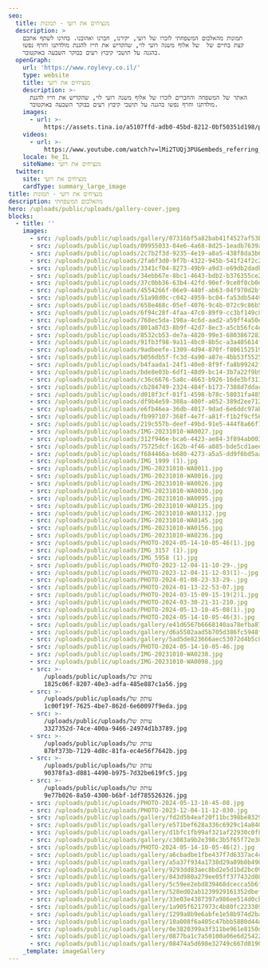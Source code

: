 ```yaml
---
seo:
  title: מנציחים את רועי - תמונות
  description: >
    תמונות מהאלבום המשפחתי לזכרו של רועי, יקירנו, חברנו ואהובנו. בחרנו לשתף אתכם
    קצת בחיים של  של אלוף משנה רועי לוי, שהקדיש את חייו להגנת מולדתנו וחרף נפשו
    בהגנה על תושבי קיבוץ רעים בבוקר השבעה באוקטובר.
  openGraph:
    url: 'https://www.roylevy.co.il/'
    type: website
    title: מנציחים את רועי
    description: >-
      האתר של המשפחה והחברים לזכרו של אלוף משנה רועי לוי, שהקדיש את חייו להגנת
      מולדתנו וחרף נפשו בהגנה על תושבי קיבוץ רעים בבוקר השבעה באוקטובר.
    images:
      - url: >-
          https://assets.tina.io/a5107ffd-adb0-45bd-8212-0bf50351d198/public/uploads/home-cover.jpeg
    videos:
      - url: >-
          https://www.youtube.com/watch?v=lMi2TUQj3PU&embeds_referring_euri=https%3A%2F%2Fwww.roylevy.co.il%2F
    locale: he_IL
    siteName: מנציחים את רועי
  twitter:
    site: מנציחים את רועי
    cardType: summary_large_image
title: מנציחים את רועי - תמונות
description: מהאלבום המשפחתי
hero: /uploads/public/uploads/gallery-cover.jpeg
blocks:
  - title: ''
    images:
      - src: /uploads/public/uploads/gallery/07316bf5a82bab41f4527af53b7829b9.jpeg
      - src: /uploads/public/uploads/09955033-84e6-4a68-8d25-1eadb7639a37.jpg
      - src: /uploads/public/uploads/2c7b2f3d-9235-4e19-a8a5-438f8da3b6a9.jpg
      - src: /uploads/public/uploads/2fa6f3d0-9f7b-4322-945b-541f24f2c248.jpg
      - src: /uploads/public/uploads/3341cf04-8273-49b9-a9d3-e69db2dadbc0.jpg
      - src: /uploads/public/uploads/34ebb67e-8bc1-4643-bdb2-b376355ce2f1.jpg
      - src: /uploads/public/uploads/37c0bb36-63b4-42fd-90ef-9ce0f0cb0e5b.jpg
      - src: /uploads/public/uploads/4554266f-06e9-440f-ab63-04f970d2bfe7.jpg
      - src: /uploads/public/uploads/51a98d0c-c042-4959-bc04-fa53db544977.jpg
      - src: /uploads/public/uploads/658e468c-05ef-4076-9c4b-072c9c86b546.jpg
      - src: /uploads/public/uploads/6f94c28f-4faa-47c0-89f9-cc3bf149c825.jpg
      - src: /uploads/public/uploads/768ec5da-198a-4c6d-aad2-a59ff4a50e35.jpg
      - src: /uploads/public/uploads/801a87d3-8b9f-42d7-8ec3-a5cb56fc4e41.jpg
      - src: /uploads/public/uploads/8532cb53-de7a-4820-99e3-680386728359.jpg
      - src: /uploads/public/uploads/91fb3f98-9a11-4bc0-8b5c-a3a405614fe0.jpg
      - src: /uploads/public/uploads/9adbeefe-1309-4d94-870f-f80615251974.jpg
      - src: /uploads/public/uploads/b056db5f-fc3d-4a90-a87e-4bb53f552512.jpg
      - src: /uploads/public/uploads/b4faada1-24f1-40e0-8f9f-fa8b99242f32.jpg
      - src: /uploads/public/uploads/bde8e03b-6df1-48d9-bc14-3b7a22f9b923.jpg
      - src: /uploads/public/uploads/c36c6676-5a8c-4663-b926-16de3bf3113a.jpg
      - src: /uploads/public/uploads/cb284749-2324-484f-b173-7388d7ddacdc.jpg
      - src: /uploads/public/uploads/d018f3cf-01f1-4598-b78c-58031fa485a7.jpg
      - src: /uploads/public/uploads/df9b4e59-308a-400f-a052-389d2ee7121d.jpg
      - src: /uploads/public/uploads/e6fb46ea-36db-4017-9dad-6e6ddc97ab09.jpg
      - src: /uploads/public/uploads/fb997107-368f-4e7f-a81f-f1b2f9cf5620.jpg
      - src: /uploads/public/uploads/219c557b-deef-49bd-91e5-444f8a66f78e2.jpg
      - src: /uploads/public/uploads/IMG-20231010-WA0027.jpg
      - src: /uploads/public/uploads/312f946e-bca6-4423-ae84-3f894ab00388.jpg
      - src: /uploads/public/uploads/75725dcf-162b-4f46-a885-bde5cd1aeeea.jpg
      - src: /uploads/public/uploads/f684466a-b680-4273-a5a5-dd9f0bd5aad5.jpg
      - src: /uploads/public/uploads/IMG_1999 (1).jpg
      - src: /uploads/public/uploads/IMG-20231010-WA0011.jpg
      - src: /uploads/public/uploads/IMG-20231010-WA0016.jpg
      - src: /uploads/public/uploads/IMG-20231010-WA0026.jpg
      - src: /uploads/public/uploads/IMG-20231010-WA0030.jpg
      - src: /uploads/public/uploads/IMG-20231010-WA0095.jpg
      - src: /uploads/public/uploads/IMG-20231010-WA0125.jpg
      - src: /uploads/public/uploads/IMG-20231010-WA01312.jpg
      - src: /uploads/public/uploads/IMG-20231010-WA0145.jpg
      - src: /uploads/public/uploads/IMG-20231010-WA0156.jpg
      - src: /uploads/public/uploads/IMG-20231010-WA0236.jpg
      - src: /uploads/public/uploads/PHOTO-2024-05-14-10-05-46(1).jpg
      - src: /uploads/public/uploads/IMG_3157 (1).jpg
      - src: /uploads/public/uploads/IMG_5958 (1).jpg
      - src: /uploads/public/uploads/PHOTO-2023-12-04-11-10-29-.jpg
      - src: /uploads/public/uploads/PHOTO-2023-12-04-11-12-03(1)-.jpg
      - src: /uploads/public/uploads/PHOTO-2024-01-08-23-33-29-.jpg
      - src: /uploads/public/uploads/PHOTO-2024-01-13-22-53-07.jpg
      - src: /uploads/public/uploads/PHOTO-2024-03-15-09-15-19(2)1.jpg
      - src: /uploads/public/uploads/PHOTO-2024-03-30-21-31-210.jpg
      - src: /uploads/public/uploads/PHOTO-2024-05-13-10-45-08(1).jpg
      - src: /uploads/public/uploads/PHOTO-2024-05-14-10-05-46(3).jpg
      - src: /uploads/public/uploads/gallery/e41d6567b6668140aa78efba87067583.jpeg
      - src: /uploads/public/uploads/gallery/d6a5502aad5b705d386fc5948fa29918.jpeg
      - src: /uploads/public/uploads/gallery/5ad5de823666aec53072d4b5c86e1782.jpeg
      - src: /uploads/public/uploads/PHOTO-2024-05-14-10-05-46.jpg
      - src: /uploads/public/uploads/IMG-20231010-WA0238.jpg
      - src: /uploads/public/uploads/IMG-20231010-WA0098.jpg
      - src: >-
          /uploads/public/uploads/עותק של
          1825c06f-8207-40e3-adfa-485e887c1a56.jpg
      - src: >-
          /uploads/public/uploads/עותק של
          1c00f19f-7625-4be7-862d-6e60097f9eda.jpg
      - src: >-
          /uploads/public/uploads/עותק של
          3327352d-74ce-400a-9466-24974d1b3789.jpg
      - src: >-
          /uploads/public/uploads/עותק של
          87bf373b-7129-4d8c-81fa-ec4e56f7642b.jpg
      - src: >-
          /uploads/public/uploads/עותק של
          90378fa3-d881-4490-b975-7d32be619fc5.jpg
      - src: >-
          /uploads/public/uploads/עותק של
          9e77b026-8a50-4300-b6bf-1df785526326.jpg
      - src: /uploads/public/uploads/PHOTO-2024-05-13-10-45-08.jpg
      - src: /uploads/public/uploads/PHOTO-2023-12-04-11-12-030.jpg
      - src: /uploads/public/uploads/gallery/fd2d5b4eaf20f11bc398be8329035c95.jpeg
      - src: /uploads/public/uploads/gallery/e571bef628a336c6929c14a840401000.jpeg
      - src: /uploads/public/uploads/gallery/d1bfc1fb99af321af22930c0f8e53bae.jpeg
      - src: /uploads/public/uploads/gallery/c3083a9b2e398c3b5f65f72e30539a5f.jpeg
      - src: /uploads/public/uploads/PHOTO-2024-05-14-10-05-46(2).jpg
      - src: /uploads/public/uploads/gallery/a6cbadbe1fbe437f7d6337ac4cc84940.jpeg
      - src: /uploads/public/uploads/gallery/a5a37f934a1738d29a89b0b4904f7cfb.jpeg
      - src: /uploads/public/uploads/gallery/9293dd83aec8bd2e5d1bd2bc0987a14a.jpeg
      - src: /uploads/public/uploads/gallery/843d980a279ee05ff377432d0897c0a2.jpeg
      - src: /uploads/public/uploads/gallery/5c59ee2ebd839468dcecca5b6fe20d01.jpeg
      - src: /uploads/public/uploads/gallery/528ed02ab1239929161352dbef38fc63.jpeg
      - src: /uploads/public/uploads/gallery/33e03e4387397a986ee514d0cbd0930e.jpeg
      - src: /uploads/public/uploads/gallery/1a905f6217973c4b80fc22338914fe06.jpeg
      - src: /uploads/public/uploads/gallery/1299a8b9e6abfe1e58b974d2bab2eb61.jpeg
      - src: /uploads/public/uploads/gallery/10a008f6a405c47bbb5880d44da78c5f.jpeg
      - src: /uploads/public/uploads/gallery/0e3820399a3f311be961e8150ddb9e64.jpeg
      - src: /uploads/public/uploads/gallery/0877ba1c7a50100a06e6d25422921d23.jpeg
      - src: /uploads/public/uploads/gallery/08474a5d698e32749c667d0190bd409a.jpeg
    _template: imageGallery
---
```


